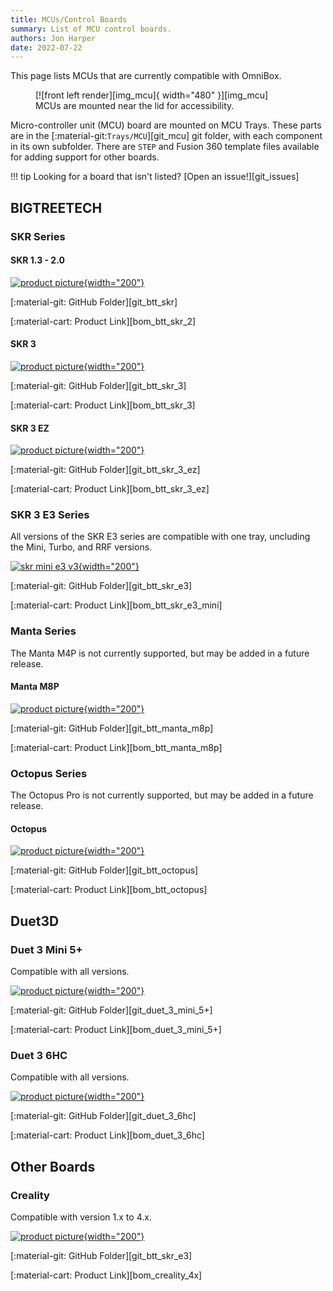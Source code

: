 ```yaml
---
title: MCUs/Control Boards
summary: List of MCU control boards.
authors: Jon Harper
date: 2022-07-22
---
```


This page lists MCUs that are currently compatible with OmniBox.

<figure markdown>
  [![front left render][img_mcu]{ width="480" }][img_mcu]
  <figcaption>MCUs are mounted near the lid for accessibility.</figcaption>
</figure>

Micro-controller unit (MCU) board are mounted on MCU Trays. These parts are in the [:material-git:`Trays/MCU`][git_mcu] git folder, with each component in its own subfolder. There are `STEP` and Fusion 360 template files available for adding support for other boards.

!!! tip
    Looking for a board that isn't listed? [Open an issue!][git_issues]


<!-- Template 
[![product picture][img_]{width="200"}][img_]

[:material-git: GitHub Folder][git_]

[:material-cart: Product Link][bom_]
-->

## BIGTREETECH

### SKR Series

#### SKR 1.3 - 2.0

[![product picture][img_btt_skr_2]{width="200"}][img_btt_skr_2]

[:material-git: GitHub Folder][git_btt_skr]

[:material-cart: Product Link][bom_btt_skr_2]

#### SKR 3

[![product picture][img_btt_skr_3]{width="200"}][img_btt_skr_3]

[:material-git: GitHub Folder][git_btt_skr_3]

[:material-cart: Product Link][bom_btt_skr_3]

#### SKR 3 EZ

[![product picture][img_btt_skr_3_ez]{width="200"}][img_btt_skr_3_ez]

[:material-git: GitHub Folder][git_btt_skr_3_ez]

[:material-cart: Product Link][bom_btt_skr_3_ez]

### SKR 3 E3 Series

All versions of the SKR E3 series are compatible with one tray, uncluding the Mini, Turbo, and RRF versions.

[![skr mini e3 v3][img_btt_skr_mini_e3_v3]{width="200"}][img_btt_skr_mini_e3_v3]

[:material-git: GitHub Folder][git_btt_skr_e3]

[:material-cart: Product Link][bom_btt_skr_e3_mini]

### Manta Series

The Manta M4P is not currently supported, but may be added in a future release.

#### Manta M8P

[![product picture][img_btt_manta_m8p]{width="200"}][img_btt_manta_m8p]

[:material-git: GitHub Folder][git_btt_manta_m8p]

[:material-cart: Product Link][bom_btt_manta_m8p]

### Octopus Series

The Octopus Pro is not currently supported, but may be added in a future release.
#### Octopus

[![product picture][img_btt_octopus]{width="200"}][img_btt_octopus]

[:material-git: GitHub Folder][git_btt_octopus]

[:material-cart: Product Link][bom_btt_octopus]

## Duet3D

### Duet 3 Mini 5+ 

Compatible with all versions.

[![product picture][img_duet_3_mini_5+]{width="200"}][img_duet_3_mini_5+]

[:material-git: GitHub Folder][git_duet_3_mini_5+]

[:material-cart: Product Link][bom_duet_3_mini_5+]

### Duet 3 6HC

Compatible with all versions.

[![product picture][img_duet_3_6hc]{width="200"}][img_duet_3_6hc]

[:material-git: GitHub Folder][git_duet_3_6hc]

[:material-cart: Product Link][bom_duet_3_6hc]

## Other Boards

### Creality

Compatible with version 1.x to 4.x.

[![product picture][img_creality]{width="200"}][img_creality]

[:material-git: GitHub Folder][git_btt_skr_e3]

[:material-cart: Product Link][bom_creality_4x]


[img_mcu]: ../img/components/mcu.png

[img_btt_octopus]: ../img/parts/btt_octopus_1.jpg
[img_btt_skr_2]: ../img/parts/btt_skr_2.jpg
[img_btt_skr_3]: ../img/parts/btt_skr_3.jpg
[img_btt_skr_3_ez]: ../img/parts/btt_skr_3_ez.jpg
[img_btt_manta_m8p]: ../img/parts/btt_manta_m8p.jpg
[img_creality]: ../img/parts/creality_board.jpg
[img_btt_skr_e3_turbo]: ../img/parts/btt_skr_e3_turbo.jpg
[img_btt_skr_mini_e3_v3]: ../img/parts/btt_skr_mini_e3_v3.jpg
[img_duet_3_mini_5+]: ../img/parts/duet3_mini_5plus.jpg
[img_duet_3_6hc]: ../img/parts/duet3_6hc.jpg